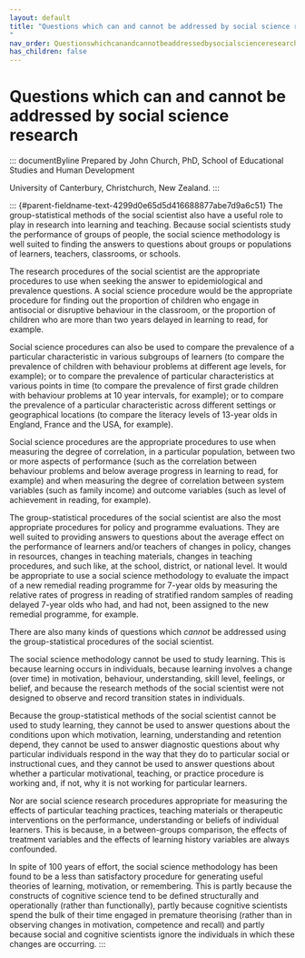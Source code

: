 ```yaml
---
layout: default
title: "Questions which can and cannot be addressed by social science research 
"
nav_order: Questionswhichcanandcannotbeaddressedbysocialscienceresearch
has_children: false
---
```

# Questions which can and cannot be addressed by social science research 


::: documentByline
Prepared by John Church, PhD, School of Educational Studies and Human
Development

University of Canterbury, Christchurch, New Zealand.
:::

::: {#parent-fieldname-text-4299d0e65d5d416688877abe7d9a6c51}
The group-statistical methods of the social scientist also have a useful
role to play in research into learning and teaching. Because social
scientists study the performance of groups of people, the social science
methodology is well suited to finding the answers to questions about
groups or populations of learners, teachers, classrooms, or schools.

The research procedures of the social scientist are the appropriate
procedures to use when seeking the answer to epidemiological and
prevalence questions. A social science procedure would be the
appropriate procedure for finding out the proportion of children who
engage in antisocial or disruptive behaviour in the classroom, or the
proportion of children who are more than two years delayed in learning
to read, for example.

Social science procedures can also be used to compare the prevalence of
a particular characteristic in various subgroups of learners (to compare
the prevalence of children with behaviour problems at different age
levels, for example); or to compare the prevalence of particular
characteristics at various points in time (to compare the prevalence of
first grade children with behaviour problems at 10 year intervals, for
example); or to compare the prevalence of a particular characteristic
across different settings or geographical locations (to compare the
literacy levels of 13-year olds in England, France and the USA, for
example).

Social science procedures are the appropriate procedures to use when
measuring the degree of correlation, in a particular population, between
two or more aspects of performance (such as the correlation between
behaviour problems and below average progress in learning to read, for
example) and when measuring the degree of correlation between system
variables (such as family income) and outcome variables (such as level
of achievement in reading, for example).

The group-statistical procedures of the social scientist are also the
most appropriate procedures for policy and programme evaluations. They
are well suited to providing answers to questions about the average
effect on the performance of learners and/or teachers of changes in
policy, changes in resources, changes in teaching materials, changes in
teaching procedures, and such like, at the school, district, or national
level. It would be appropriate to use a social science methodology to
evaluate the impact of a new remedial reading programme for 7-year olds
by measuring the relative rates of progress in reading of stratified
random samples of reading delayed 7-year olds who had, and had not, been
assigned to the new remedial programme, for example.

There are also many kinds of questions which *cannot* be addressed using
the group-statistical procedures of the social scientist.

The social science methodology cannot be used to study learning. This is
because learning occurs in individuals, because learning involves a
change (over time) in motivation, behaviour, understanding, skill level,
feelings, or belief, and because the research methods of the social
scientist were not designed to observe and record transition states in
individuals.

Because the group-statistical methods of the social scientist cannot be
used to study learning, they cannot be used to answer questions about
the conditions upon which motivation, learning, understanding and
retention depend, they cannot be used to answer diagnostic questions
about why particular individuals respond in the way that they do to
particular social or instructional cues, and they cannot be used to
answer questions about whether a particular motivational, teaching, or
practice procedure is working and, if not, why it is not working for
particular learners.

Nor are social science research procedures appropriate for measuring the
effects of particular teaching practices, teaching materials or
therapeutic interventions on the performance, understanding or beliefs
of individual learners. This is because, in a between-groups comparison,
the effects of treatment variables and the effects of learning history
variables are always confounded.

In spite of 100 years of effort, the social science methodology has been
found to be a less than satisfactory procedure for generating useful
theories of learning, motivation, or remembering. This is partly because
the constructs of cognitive science tend to be defined structurally and
operationally (rather than functionally), partly because cognitive
scientists spend the bulk of their time engaged in premature theorising
(rather than in observing changes in motivation, competence and recall)
and partly because social and cognitive scientists ignore the
individuals in which these changes are occurring.
:::
